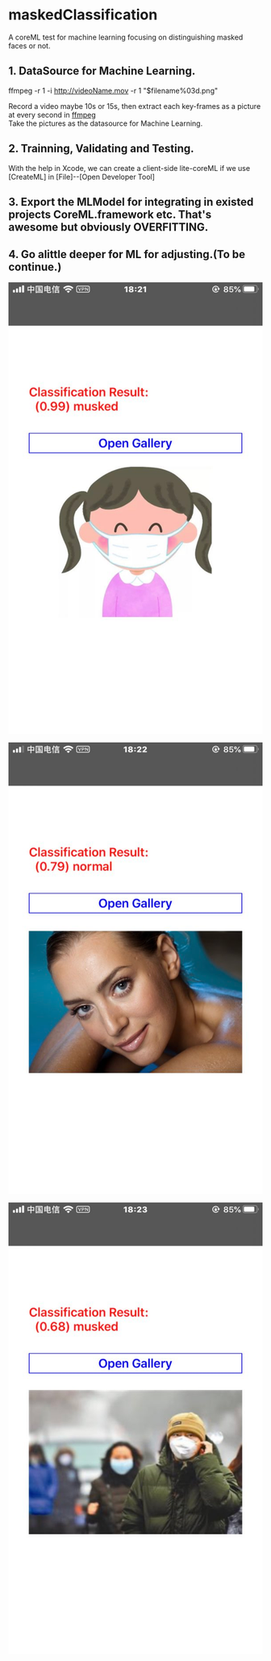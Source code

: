 # maskedClassification
A coreML test for machine learning focusing on distinguishing masked faces or not.  

## 1. DataSource for Machine Learning.  
ffmpeg -r 1 -i http://videoName.mov -r 1 "$filename%03d.png"

Record a video maybe 10s or 15s, then extract each key-frames as a picture at every second in [ffmpeg](https://ffmpeg.org/)  
Take the pictures as the datasource for Machine Learning.  

## 2. Trainning, Validating and Testing.  
With the help in Xcode, we can create a client-side lite-coreML if we use [CreateML] in [File]--[Open Developer Tool]


## 3. Export the MLModel for integrating in existed projects CoreML.framework etc. That's awesome but obviously OVERFITTING. 


## 4. Go alittle deeper for ML for adjusting.(To be continue.)


![](./Images/1.png)  

![](./Images/2.png)  

![](./Images/3.png)  
